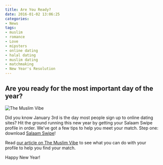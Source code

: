 ```yaml
---
title: Are You Ready?
date: 2016-01-02 13:06:25
categories:
- News
tags:
- muslim
- romance
- Love
- mipsters
- online dating
- halal dating
- muslim dating
- matchmaking
- New Year's Resolution
---
```


Are you ready for the most important day of the year?
-----------------------------------------------------

![The Muslim Vibe](https://themuslimvibe.com/wp-content/uploads/2016/01/match-making-love-.jpg)

Did you know January 3rd is the day most people sign up to online dating sites? Hit the ground running this new year by getting your Salaam Swipe profile in order. We've got a few tips to help you meet your match. Step one: download [Salaam Swipe](https://itunes.apple.com/us/app/salaam-swipe/id1019659192?mt=8&utm_source=Salaam+Swipe&utm_campaign=d3fbc921c9-Launch_8_18_2015&utm_mdium=email&utm_term=0_d84300b336-d3fbc921c9-&mc_cid=d3fbc921c9&mc_eid=[UNIQID])!


Read [our article on The Muslim Vibe](https://themuslimvibe.com/social-issues/here-are-5-things-to-help-muslim-singles-get-ready-for-the-biggest-online-matching-day-of-the-year) to see what you can do with your profile to help you find your match.
<!-- More -->

Happy New Year!
